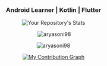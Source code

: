 <div align="center">


<h3>Android Learner | Kotlin | Flutter </h3>

</div>
<div align="center">

![Your Repository's Stats](https://github-readme-stats.vercel.app/api/top-langs/?username=maniraja1122&theme=blue-green)

<p>&nbsp;<img src="https://github-readme-stats.vercel.app/api?username=maniraja1122&show_icons=true&locale=en" alt="aryasoni98" /></p>

<p><img src="https://github-readme-streak-stats.herokuapp.com/?user=maniraja1122&" alt="aryasoni98" /></p>

[![My Contribution Graph](https://activity-graph.herokuapp.com/graph?username=maniraja1122&theme=react-dark)](https://github.com/maniraja1122/github-readme-activity-graph)




</div>
